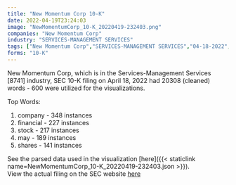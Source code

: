 ```yaml
---
title: "New Momentum Corp 10-K"
date: 2022-04-19T23:24:03
image: "NewMomentumCorp_10-K_20220419-232403.png"
companies: "New Momentum Corp"
industry: "SERVICES-MANAGEMENT SERVICES"
tags: ["New Momentum Corp","SERVICES-MANAGEMENT SERVICES","04-18-2022","10-K"]
forms: "10-K"
---
```

New Momentum Corp, which is in the Services-Management Services [8741] industry, SEC 10-K filing on April 18, 2022 had 20308 (cleaned) words - 600 were utilized for the visualizations.

Top Words:
1. company - 348 instances
2. financial - 227 instances
3. stock - 217 instances
4. may - 189 instances
5. shares - 141 instances


See the parsed data used in the visualization [here]({{< staticlink name=NewMomentumCorp_10-K_20220419-232403.json >}}).  
View the actual filing on the SEC website [here](https://www.sec.gov/Archives/edgar/data/1132509/0001477932-22-002459.txt)